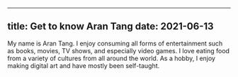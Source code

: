 ----
title: Get to know Aran Tang
date: 2021-06-13
----

My name is Aran Tang. I enjoy consuming all forms of entertainment such as books, movies, TV shows, and especially video games. 
I love eating food from a variety of cultures from all around the world. 
As a hobby, I enjoy making digital art and have mostly been self-taught.

